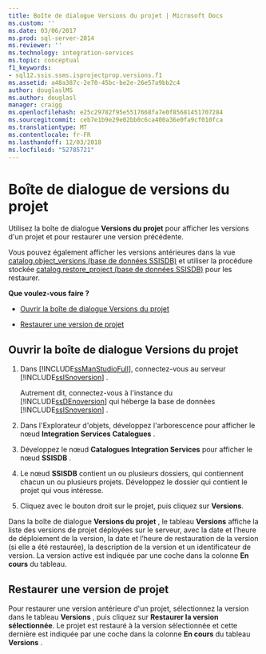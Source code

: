 ```yaml
---
title: Boîte de dialogue Versions du projet | Microsoft Docs
ms.custom: ''
ms.date: 03/06/2017
ms.prod: sql-server-2014
ms.reviewer: ''
ms.technology: integration-services
ms.topic: conceptual
f1_keywords:
- sql12.ssis.ssms.isprojectprop.versions.f1
ms.assetid: a48a387c-2e70-45bc-be2e-26e57a9bb2c4
author: douglaslMS
ms.author: douglasl
manager: craigg
ms.openlocfilehash: e25c29782f95e5517668fa7e0f85681451707284
ms.sourcegitcommit: ceb7e1b9e29e02bb0c6ca400a36e0fa9cf010fca
ms.translationtype: MT
ms.contentlocale: fr-FR
ms.lasthandoff: 12/03/2018
ms.locfileid: "52785721"
---
```

# <a name="project-versions-dialog-box"></a>Boîte de dialogue de versions du projet
  Utilisez la boîte de dialogue **Versions du projet** pour afficher les versions d'un projet et pour restaurer une version précédente.  
  
 Vous pouvez également afficher les versions antérieures dans la vue [catalog.object_versions &#40;base de données SSISDB&#41;](/sql/integration-services/system-views/catalog-object-versions-ssisdb-database) et utiliser la procédure stockée [catalog.restore_project &#40;base de données SSISDB&#41;](/sql/integration-services/system-stored-procedures/catalog-restore-project-ssisdb-database) pour les restaurer.  
  
 **Que voulez-vous faire ?**  
  
-   [Ouvrir la boîte de dialogue Versions du projet](#open_dialog)  
  
-   [Restaurer une version de projet](#restore)  
  
##  <a name="open_dialog"></a> Ouvrir la boîte de dialogue Versions du projet  
  
1.  Dans [!INCLUDE[ssManStudioFull](../../includes/ssmanstudiofull-md.md)], connectez-vous au serveur [!INCLUDE[ssISnoversion](../../../includes/ssisnoversion-md.md)] .  
  
     Autrement dit, connectez-vous à l'instance du [!INCLUDE[ssDEnoversion](../../includes/ssdenoversion-md.md)] qui héberge la base de données [!INCLUDE[ssISnoversion](../../../includes/ssisnoversion-md.md)] .  
  
2.  Dans l'Explorateur d'objets, développez l'arborescence pour afficher le nœud **Integration Services Catalogues** .  
  
3.  Développez le nœud **Catalogues Integration Services** pour afficher le nœud **SSISDB** .  
  
4.  Le nœud **SSISDB** contient un ou plusieurs dossiers, qui contiennent chacun un ou plusieurs projets. Développez le dossier qui contient le projet qui vous intéresse.  
  
5.  Cliquez avec le bouton droit sur le projet, puis cliquez sur **Versions**.  
  
 Dans la boîte de dialogue **Versions du projet** , le tableau **Versions** affiche la liste des versions de projet déployées sur le serveur, avec la date et l’heure de déploiement de la version, la date et l’heure de restauration de la version (si elle a été restaurée), la description de la version et un identificateur de version. La version active est indiquée par une coche dans la colonne **En cours** du tableau.  
  
##  <a name="restore"></a> Restaurer une version de projet  
 Pour restaurer une version antérieure d'un projet, sélectionnez la version dans le tableau **Versions** , puis cliquez sur **Restaurer la version sélectionnée**. Le projet est restauré à la version sélectionnée et cette dernière est indiquée par une coche dans la colonne **En cours** du tableau **Versions** .  
  
  
